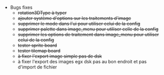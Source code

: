 * Bugs fixes
    * ~~rotation3DType à typer~~
    * ~~ajouter système d'options sur les traitements d'image~~
    * ~~supprimer le mode dans l'ui pour utiliser celui de la config~~
    * ~~supprimer palette dans image_menu pour utiliser celle de la config~~
    * ~~supprimer les options de traitement dans image_menu pour utiliser celui de la config~~
    * ~~tester sprite board~~
    * ~~tester tilemap board~~
    * ~~à fixer l'export image simple pas de dsk~~
    * à fixer l'export des images egx dsk pas au bon endroit et pas d'import de fichier